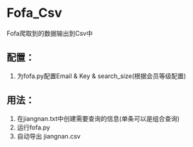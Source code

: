 # Fofa_Csv
Fofa爬取到的数据输出到Csv中
## 配置：
1. 为fofa.py配置Email & Key & search_size(根据会员等级配置)

## 用法：
1. 在jiangnan.txt中创建需要查询的信息(单条可以是组合查询)
2. 运行fofa.py 
3. 自动导出 jiangnan.csv
